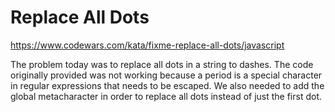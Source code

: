 # Replace All Dots
https://www.codewars.com/kata/fixme-replace-all-dots/javascript

The problem today was to replace all dots in a string to dashes. The code originally provided was not working because a period is a special character in regular expressions that needs to be escaped. We also needed to add the global metacharacter in order to replace all dots instead of just the first dot.

